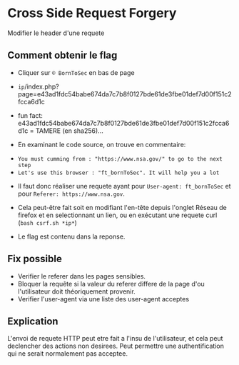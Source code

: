 # Cross Side Request Forgery
Modifier le header d'une requete

## Comment obtenir le flag
* Cliquer sur `© BornToSec` en bas de page
* `ip`/index.php?page=e43ad1fdc54babe674da7c7b8f0127bde61de3fbe01def7d00f151c2fcca6d1c
* fun fact: e43ad1fdc54babe674da7c7b8f0127bde61de3fbe01def7d00f151c2fcca6d1c = TAMERE (en sha256)...

* En examinant le code source, on trouve en commentaire:
- `You must cumming from : "https://www.nsa.gov/" to go to the next step`
- `Let's use this browser : "ft_bornToSec". It will help you a lot`

* Il faut donc réaliser une requete ayant pour `User-agent: ft_bornToSec` et pour `Referer: https://www.nsa.gov`.
* Cela peut-être fait soit en modifiant l'en-tête depuis l'onglet Réseau de firefox et en selectionnant un lien, ou en exécutant une requete curl (`bash csrf.sh *ip*`)

* Le flag est contenu dans la reponse.

## Fix possible
* Verifier le referer dans les pages sensibles.
* Bloquer la requête si la valeur du referer differe de la page d'ou l'utilisateur doit théoriquement provenir.
* Verifier l'user-agent via une liste des user-agent acceptes

## Explication
L'envoi de requete HTTP peut etre fait a l'insu de l'utilisateur, et cela peut declencher des actions non desirees.
Peut permettre une authentification qui ne serait normalement pas acceptee.
